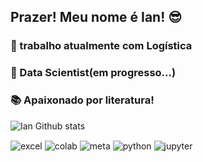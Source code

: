 ## Prazer! Meu nome é Ian! 😎


### 🚚 trabalho atualmente com Logística 
### 🤖 Data Scientist(em progresso...)
### 📚 Apaixonado por literatura!
![Ian Github stats](https://github-readme-stats.vercel.app/api?username=ianbenedito&theme=blue-green)
<div style="display: inline_block">
  <img align="center" alt="excel" src="https://img.shields.io/badge/Microsoft_Excel-217346?style=for-the-badge&logo=microsoft-excel&logoColor=white" />
  <img align="center" alt="colab" src="https://img.shields.io/badge/Colab-F9AB00?style=for-the-badge&logo=googlecolab&color=525252" />
  <img align="center" alt="meta" src="https://images.credly.com/size/340x340/images/cc2c9a21-84a0-4f80-bcda-eb9dea7aa35c/blob.png" />
  <img align="center" alt="python" src="https://img.shields.io/badge/Python-14354C?style=for-the-badge&logo=python&logoColor=white" />
  <img align="center" alt="jupyter" src="https://img.shields.io/badge/Made%20with-Jupyter-orange?style=for-the-badge&logo=Jupyte" />
</div>                                                        

